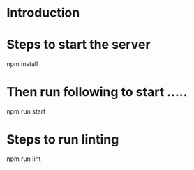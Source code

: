 # Introduction 

# Steps to start the server
npm install

# Then run following to start .....

npm run start

# Steps to run linting

npm run lint




